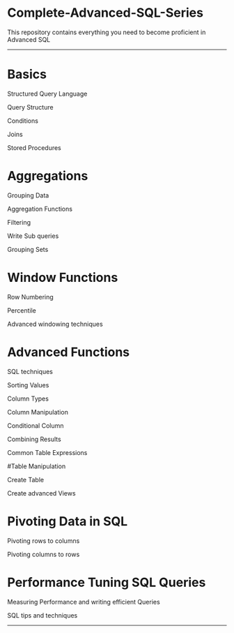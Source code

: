 # Complete-Advanced-SQL-Series
This repository contains everything you need to become proficient in Advanced SQL

---

# Basics 

Structured Query Language 

Query Structure

Conditions

Joins

Stored Procedures

# Aggregations

Grouping Data

Aggregation Functions

Filtering

Write Sub queries 

Grouping Sets

# Window Functions

Row Numbering 

Percentile

Advanced windowing techniques

# Advanced Functions

SQL techniques

Sorting Values

Column Types

Column Manipulation

Conditional Column

Combining Results

Common Table Expressions

#Table Manipulation 

Create Table

Create advanced Views

# Pivoting Data in SQL

Pivoting rows to columns

Pivoting columns to rows

# Performance Tuning SQL Queries

Measuring Performance and writing efficient Queries

SQL tips and techniques

---
